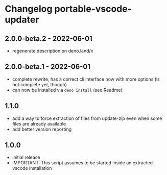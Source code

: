 # Changelog portable-vscode-updater 

## 2.0.0-beta.2 - 2022-06-01
- regenerate description on deno.land/x

## 2.0.0-beta.1 - 2022-06-01

- complete rewrite, has a correct cli interface now with more options 
  (is not complete yet, though)
- can now be installed via `deno install` (see Readme)

## 1.1.0 

- add a way to force extraction of files from update-zip even when some files are already available
- add better version reporting

## 1.0.0 

- initial release 
- IMPORTANT: This script assumes to be started inside an extracted vscode installation